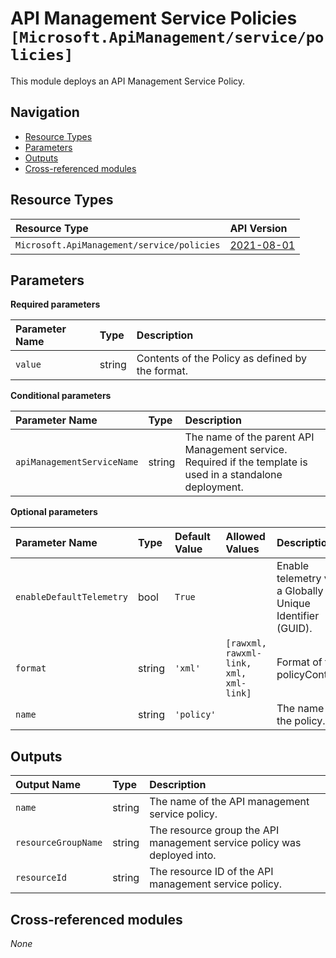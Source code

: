 # API Management Service Policies `[Microsoft.ApiManagement/service/policies]`

This module deploys an API Management Service Policy.

## Navigation

- [Resource Types](#Resource-Types)
- [Parameters](#Parameters)
- [Outputs](#Outputs)
- [Cross-referenced modules](#Cross-referenced-modules)

## Resource Types

| Resource Type | API Version |
| :-- | :-- |
| `Microsoft.ApiManagement/service/policies` | [2021-08-01](https://learn.microsoft.com/en-us/azure/templates/Microsoft.ApiManagement/2021-08-01/service/policies) |

## Parameters

**Required parameters**

| Parameter Name | Type | Description |
| :-- | :-- | :-- |
| `value` | string | Contents of the Policy as defined by the format. |

**Conditional parameters**

| Parameter Name | Type | Description |
| :-- | :-- | :-- |
| `apiManagementServiceName` | string | The name of the parent API Management service. Required if the template is used in a standalone deployment. |

**Optional parameters**

| Parameter Name | Type | Default Value | Allowed Values | Description |
| :-- | :-- | :-- | :-- | :-- |
| `enableDefaultTelemetry` | bool | `True` |  | Enable telemetry via a Globally Unique Identifier (GUID). |
| `format` | string | `'xml'` | `[rawxml, rawxml-link, xml, xml-link]` | Format of the policyContent. |
| `name` | string | `'policy'` |  | The name of the policy. |


## Outputs

| Output Name | Type | Description |
| :-- | :-- | :-- |
| `name` | string | The name of the API management service policy. |
| `resourceGroupName` | string | The resource group the API management service policy was deployed into. |
| `resourceId` | string | The resource ID of the API management service policy. |

## Cross-referenced modules

_None_
